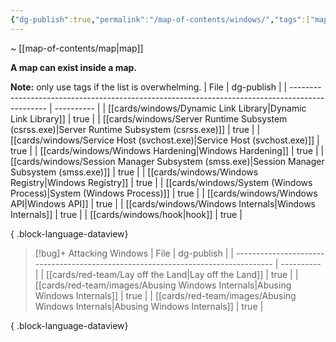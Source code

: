 ```yaml
---
{"dg-publish":true,"permalink":"/map-of-contents/windows/","tags":["map"]}
---
```


~ [[map-of-contents/map\|map]]

**A map can exist inside a map.**

**Note:** only use tags if the list is overwhelming.
| File                                                                                            | dg-publish |
| ----------------------------------------------------------------------------------------------- | ---------- |
| [[cards/windows/Dynamic Link Library\|Dynamic Link Library]]                                 | true       |
| [[cards/windows/Server Runtime Subsystem (csrss.exe)\|Server Runtime Subsystem (csrss.exe)]] | true       |
| [[cards/windows/Service Host (svchost.exe)\|Service Host (svchost.exe)]]                     | true       |
| [[cards/windows/Windows Hardening\|Windows Hardening]]                                       | true       |
| [[cards/windows/Session Manager Subsystem (smss.exe)\|Session Manager Subsystem (smss.exe)]] | true       |
| [[cards/windows/Windows Registry\|Windows Registry]]                                         | true       |
| [[cards/windows/System (Windows Process)\|System (Windows Process)]]                         | true       |
| [[cards/windows/Windows API\|Windows API]]                                                   | true       |
| [[cards/windows/Windows Internals\|Windows Internals]]                                       | true       |
| [[cards/windows/hook\|hook]]                                                                 | true       |

{ .block-language-dataview}

> [!bug]+ Attacking Windows
>  | File                                                                              | dg-publish |
> | --------------------------------------------------------------------------------- | ---------- |
> | [[cards/red-team/Lay off the Land\|Lay off the Land]]                          | true       |
> | [[cards/red-team/images/Abusing Windows Internals\|Abusing Windows Internals]]                       | true       |
> | [[cards/red-team/images/Abusing Windows Internals\|Abusing Windows Internals]] | true       |
> 
{ .block-language-dataview}


